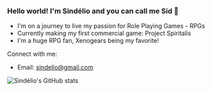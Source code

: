 ### Hello world! I'm Sindélio and you can call me Sid 👋

* I'm on a journey to live my passion for Role Playing Games - RPGs
* Currently making my first commercial game: Project Spiritalis
* I'm a huge RPG fan, Xenogears being my favorite!

Connect with me:

* Email: sindelio@gmail.com

![Sindélio's GitHub stats](https://github-readme-stats.vercel.app/api?username=sindelio&&show_icons=true&title_color=ffffff&icon_color=bb2acf&text_color=daf7dc&bg_color=151515)
